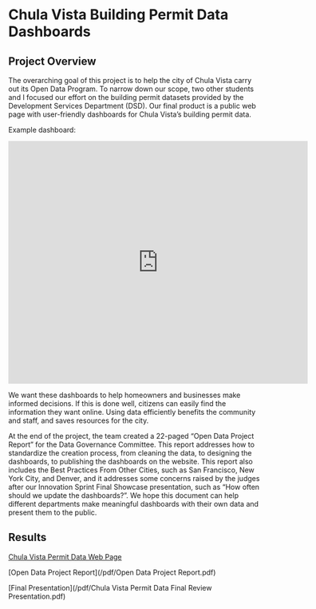 # Chula Vista Building Permit Data Dashboards

## Project Overview
The overarching goal of this project is to help the city of Chula Vista carry out its Open Data Program. To narrow down our scope, two other students and I focused our effort on the building permit datasets provided by the Development Services Department (DSD). Our final product is a public web page with user-friendly dashboards for Chula Vista’s building permit data.

Example dashboard:
<iframe width="600" height="486" src="https://app.powerbi.com/view?r=eyJrIjoiYzdiYWZmZTMtMmRmNC00NTk4LTgwNDktODM4YmVmYjkzMTU3IiwidCI6IjhhMTk4ODczLTRmZWMtNGU3Ni04MTgyLWNhNDc5ZWRiYmQ2MCIsImMiOjZ9&pageName=ReportSection" frameborder="0" allowFullScreen="true"></iframe>

We want these dashboards to help homeowners and businesses make informed decisions. If this is done well, citizens can easily find the information they want online. Using data efficiently benefits the community and staff, and saves resources for the city.

At the end of the project, the team created a 22-paged “Open Data Project Report” for the Data Governance Committee. This report addresses how to standardize the creation process, from cleaning the data, to designing the dashboards, to publishing the dashboards on the website. This report also includes the Best Practices From Other Cities, such as San Francisco, New York City, and Denver, and it addresses some concerns raised by the judges after our Innovation Sprint Final Showcase presentation, such as “How often should we update the dashboards?”. We hope this document can help different departments make meaningful dashboards with their own data and present them to the public.

## Results

[Chula Vista Permit Data Web Page](https://www.chulavistaca.gov/departments/development-services/permitdata)

[Open Data Project Report](/pdf/Open Data Project Report.pdf)

[Final Presentation](/pdf/Chula Vista Permit Data Final Review Presentation.pdf)

